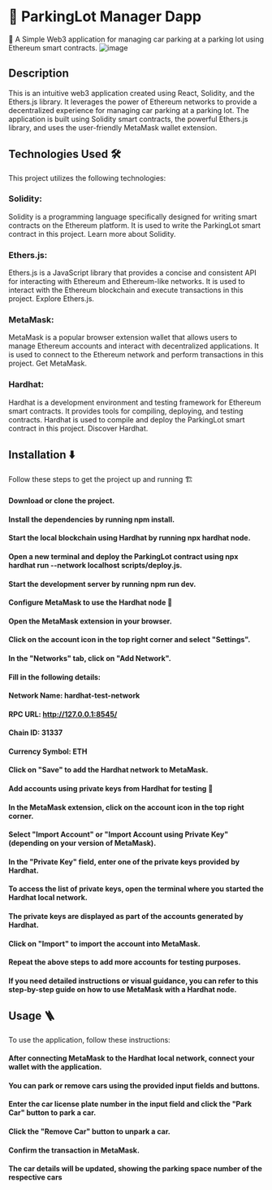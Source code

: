 # 🚗 ParkingLot Manager Dapp
💸 A Simple Web3 application for managing car parking at a parking lot using Ethereum smart contracts.
![image](https://github.com/gurleenkaur0703/module2_ethereum/assets/170515862/1df3b804-a1bf-4aba-aeef-9d5b04ffbc63)

## Description
This is an intuitive web3 application created using React, Solidity, and the Ethers.js library. It leverages the power of Ethereum networks to provide a decentralized experience for managing car parking at a parking lot. The application is built using Solidity smart contracts, the powerful Ethers.js library, and uses the user-friendly MetaMask wallet extension.

## Technologies Used 🛠️
This project utilizes the following technologies:

### Solidity:
Solidity is a programming language specifically designed for writing smart contracts on the Ethereum platform. It is used to write the ParkingLot smart contract in this project. Learn more about Solidity.

### Ethers.js: 
Ethers.js is a JavaScript library that provides a concise and consistent API for interacting with Ethereum and Ethereum-like networks. It is used to interact with the Ethereum blockchain and execute transactions in this project. Explore Ethers.js.

### MetaMask:
MetaMask is a popular browser extension wallet that allows users to manage Ethereum accounts and interact with decentralized applications. It is used to connect to the Ethereum network and perform transactions in this project. Get MetaMask.

### Hardhat: 
Hardhat is a development environment and testing framework for Ethereum smart contracts. It provides tools for compiling, deploying, and testing contracts. Hardhat is used to compile and deploy the ParkingLot smart contract in this project. Discover Hardhat.

## Installation ⬇️
Follow these steps to get the project up and running 🏗️
#### Download or clone the project.
#### Install the dependencies by running npm install.
#### Start the local blockchain using Hardhat by running npx hardhat node.
#### Open a new terminal and deploy the ParkingLot contract using npx hardhat run --network localhost scripts/deploy.js.
#### Start the development server by running npm run dev.
#### Configure MetaMask to use the Hardhat node 🦊
#### Open the MetaMask extension in your browser.
#### Click on the account icon in the top right corner and select "Settings".
#### In the "Networks" tab, click on "Add Network".
#### Fill in the following details:
#### Network Name: hardhat-test-network
#### RPC URL: http://127.0.0.1:8545/
#### Chain ID: 31337
#### Currency Symbol: ETH
#### Click on "Save" to add the Hardhat network to MetaMask.
#### Add accounts using private keys from Hardhat for testing 🔑
#### In the MetaMask extension, click on the account icon in the top right corner.
#### Select "Import Account" or "Import Account using Private Key" (depending on your version of MetaMask).
#### In the "Private Key" field, enter one of the private keys provided by Hardhat.
#### To access the list of private keys, open the terminal where you started the Hardhat local network.
#### The private keys are displayed as part of the accounts generated by Hardhat.
#### Click on "Import" to import the account into MetaMask.
#### Repeat the above steps to add more accounts for testing purposes.
#### If you need detailed instructions or visual guidance, you can refer to this step-by-step guide on how to use MetaMask with a Hardhat node.

## Usage 🪜
To use the application, follow these instructions:

#### After connecting MetaMask to the Hardhat local network, connect your wallet with the application.
#### You can park or remove cars using the provided input fields and buttons.
#### Enter the car license plate number in the input field and click the "Park Car" button to park a car.
#### Click the "Remove Car" button to unpark a car.
#### Confirm the transaction in MetaMask.
#### The car details will be updated, showing the parking space number of the respective cars
